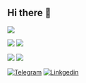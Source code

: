 ## Hi there 👋

<!--
**svoronkin/svoronkin** is a ✨ _special_ ✨ repository because its `README.md` (this file) appears on your GitHub profile.

Here are some ideas to get you started:

- 🔭 I’m currently working on ...
- 🌱 I’m currently learning ...
- 👯 I’m looking to collaborate on ...
- 🤔 I’m looking for help with ...
- 💬 Ask me about ...
- 📫 How to reach me: ...
- 😄 Pronouns: ...
- ⚡ Fun fact: ...
-->
![](http://github-profile-summary-cards.vercel.app/api/cards/profile-details?username=svoronkin&theme=github_dark)

![](http://github-profile-summary-cards.vercel.app/api/cards/stats?username=svoronkin&theme=github_dark)
![](http://github-profile-summary-cards.vercel.app/api/cards/most-commit-language?username=svoronkin&theme=github_dark)

![](http://github-profile-summary-cards.vercel.app/api/cards/repos-per-language?username=svoronkin&theme=github_dark) 
![](http://github-profile-summary-cards.vercel.app/api/cards/productive-time?username=svoronkin&theme=github_dark&utcOffset=3)


[![Telegram](https://img.shields.io/badge/Telegram-2CA5E0?style=for-the-badge&logo=telegram&logoColor=white)](https://t.me/svoronkin/) [![Linkgedin](https://img.shields.io/badge/LinkedIn-0077B5?style=for-the-badge&logo=linkedin&logoColor=white)](https://www.linkedin.com/in/sergei-voronkin-b2151438/)
